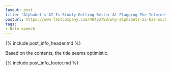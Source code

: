```yaml
---
layout: post
title: "Alphabet’s AI Is Slowly Getting Better At Flagging The Internet’s Worst Trolls"
posturl: https://www.fastcompany.com/40463759/why-alphabets-ai-has-such-a-hard-time-flagging-the-internets-worst-trolls?utm_source=feedly&utm_medium=webfeeds
tags:
- Hate speech
---
```


{% include post_info_header.md %}

Based on the contents, the title seems optimistic.

<!--more-->
{% include post_info_footer.md %}
